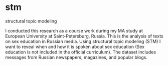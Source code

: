 # stm
structural topic modeling

I conducted this research as a course work during my MA study at European University at Saint-Petersburg, Russia. This is the analysis of texts on sex education in Russian media. Using structural topic modeling (STM) I want to reveal when and how it is spoken about sex education (Sex education is not included in the official curriculum). The dataset includes messages from Russian newspapers, magazines, and popular blogs.
